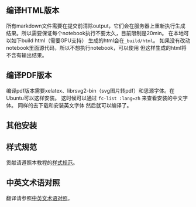 ## 编译HTML版本
所有markdown文件需要在提交前清除output，它们会在服务器上重新执行生成结果。所以需要保证每个notebook执行不要太久，目前限制是20min。
在本地可以如下build html（需要GPU支持）
生成的html会在`_build/html`。
如果没有改动notebook里面源代码，所以不想执行notebook，可以使用
但这样生成的html将不含有输出结果。
## 编译PDF版本
编译pdf版本需要xelatex、librsvg2-bin（svg图片转pdf）和思源字体。在Ubuntu可以这样安装。
这时候可以通过 `fc-list :lang=zh` 来查看安装的中文字体。
同样的去下载和安装英文字体
然后就可以编译了。
## 其他安装
## 样式规范
贡献请遵照本教程的[样式规范](STYLE_GUIDE.md)。
## 中英文术语对照
翻译请参照[中英文术语对照](TERMINOLOGY.md)。